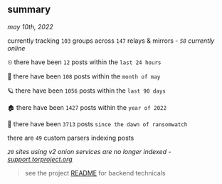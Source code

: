 
## summary
_may 10th, 2022_

currently tracking `103` groups across `147` relays & mirrors - _`58` currently online_

⏲ there have been `12` posts within the `last 24 hours`

🦈 there have been `108` posts within the `month of may`

🪐 there have been `1056` posts within the `last 90 days`

🏚 there have been `1427` posts within the `year of 2022`

🦕 there have been `3713` posts `since the dawn of ransomwatch`

there are `49` custom parsers indexing posts

_`20` sites using v2 onion services are no longer indexed - [support.torproject.org](https://support.torproject.org/onionservices/v2-deprecation/)_

> see the project [README](https://github.com/thetanz/ransomwatch#ransomwatch--) for backend technicals
